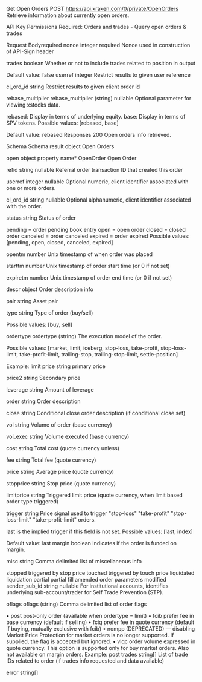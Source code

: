 Get Open Orders
POST
https://api.kraken.com/0/private/OpenOrders
Retrieve information about currently open orders.

API Key Permissions Required: Orders and trades - Query open orders & trades

Request
Bodyrequired
nonce
integer<int64>
required
Nonce used in construction of API-Sign header

trades
boolean
Whether or not to include trades related to position in output

Default value: false
userref
integer<int32>
Restrict results to given user reference

cl_ord_id
string
Restrict results to given client order id

rebase_multiplier
rebase_multiplier (string)
nullable
Optional parameter for viewing xstocks data.

rebased: Display in terms of underlying equity.
base: Display in terms of SPV tokens.
Possible values: [rebased, base]

Default value: rebased
Responses
200
Open orders info retrieved.

Schema
Schema
result
object
Open Orders

open
object
property name*
OpenOrder
Open Order

refid
string
nullable
Referral order transaction ID that created this order

userref
integer
nullable
Optional numeric, client identifier associated with one or more orders.

cl_ord_id
string
nullable
Optional alphanumeric, client identifier associated with the order.

status
string
Status of order

pending = order pending book entry
open = open order
closed = closed order
canceled = order canceled
expired = order expired
Possible values: [pending, open, closed, canceled, expired]

opentm
number
Unix timestamp of when order was placed

starttm
number
Unix timestamp of order start time (or 0 if not set)

expiretm
number
Unix timestamp of order end time (or 0 if not set)

descr
object
Order description info

pair
string
Asset pair

type
string
Type of order (buy/sell)

Possible values: [buy, sell]

ordertype
ordertype (string)
The execution model of the order.

Possible values: [market, limit, iceberg, stop-loss, take-profit, stop-loss-limit, take-profit-limit, trailing-stop, trailing-stop-limit, settle-position]

Example: limit
price
string
primary price

price2
string
Secondary price

leverage
string
Amount of leverage

order
string
Order description

close
string
Conditional close order description (if conditional close set)

vol
string
Volume of order (base currency)

vol_exec
string
Volume executed (base currency)

cost
string
Total cost (quote currency unless)

fee
string
Total fee (quote currency)

price
string
Average price (quote currency)

stopprice
string
Stop price (quote currency)

limitprice
string
Triggered limit price (quote currency, when limit based order type triggered)

trigger
string
Price signal used to trigger "stop-loss" "take-profit" "stop-loss-limit" "take-profit-limit" orders.

last is the implied trigger if this field is not set.
Possible values: [last, index]

Default value: last
margin
boolean
Indicates if the order is funded on margin.

misc
string
Comma delimited list of miscellaneous info

stopped triggered by stop price
touched triggered by touch price
liquidated liquidation
partial partial fill
amended order parameters modified
sender_sub_id
string
nullable
For institutional accounts, identifies underlying sub-account/trader for Self Trade Prevention (STP).

oflags
oflags (string)
Comma delimited list of order flags

• post post-only order (available when ordertype = limit)
• fcib prefer fee in base currency (default if selling)
• fciq prefer fee in quote currency (default if buying, mutually exclusive with fcib)
• nompp (DEPRECATED) — disabling Market Price Protection for market orders is no longer supported. If supplied, the flag is accepted but ignored.
• viqc order volume expressed in quote currency. This option is supported only for buy market orders. Also not available on margin orders.
Example: post
trades
string[]
List of trade IDs related to order (if trades info requested and data available)

error
string[]